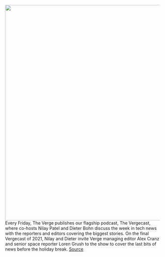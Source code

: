 <img src='https://cdn.vox-cdn.com/thumbor/heftz3tPE_GOmqBKjnODPtVAWNw=/0x0:7611x4758/1200x800/filters:focal(3198x1771:4414x2987)/cdn.vox-cdn.com/uploads/chorus_image/image/70286241/jwst_mirror.0.jpg' width='700px' /><br/>
Every Friday, The Verge publishes our flagship podcast, The Vergecast, where co-hosts Nilay Patel and Dieter Bohn discuss the week in tech news with the reporters and editors covering the biggest stories. On the final Vergecast of 2021, Nilay and Dieter invite Verge managing editor Alex Cranz and senior space reporter Loren Grush to the show to cover the last bits of news before the holiday break.
<a href='https://www.theverge.com/2021/12/17/22841227/vergecast-podcast-479-jwst-launch-sony-glass-speaker-opal-c1'> Source <a/>